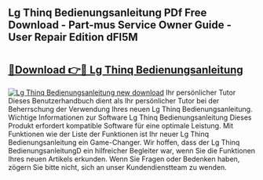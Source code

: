 ## Lg Thinq Bedienungsanleitung PDf Free Download - Part-mus Service Owner Guide - User Repair Edition dFI5M

# <h2><a href="http://df1x9s2.blite.top/?on=Lg+Thinq+Bedienungsanleitung">🔗Download 👉🔴 Lg Thinq Bedienungsanleitung</a></h2>

[![Lg Thinq Bedienungsanleitung new download](https://i.imgur.com/lujVjoI.png)](http://df1x9s2.blite.top/?on=Lg+Thinq+Bedienungsanleitung)
Ihr persönlicher Tutor Dieses Benutzerhandbuch dient als Ihr persönlicher Tutor bei der Beherrschung der Verwendung Ihres neuen Lg Thinq Bedienungsanleitung. Wichtige Informationen zur Software Lg Thinq Bedienungsanleitung Dieses Produkt erfordert kompatible Software für eine optimale Leistung. Mit Funktionen wie der Liste der Funktionen ist Ihr neuer Lg Thinq Bedienungsanleitung ein Game-Changer. Wir hoffen, dass der Lg Thinq BedienungsanleitungD ein hilfreicher Begleiter war, wenn Sie die Funktionen Ihres neuen Artikels erkunden. Wenn Sie Fragen oder Bedenken haben, zögern Sie bitte nicht, sich an unser Kundendienstteam zu wenden.
